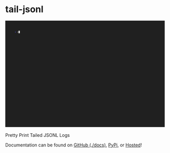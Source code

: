 # tail-jsonl

![.github/assets/demo.gif](https://raw.githubusercontent.com/KyleKing/tail-jsonl/main/.github/assets/demo.gif)

Pretty Print Tailed JSONL Logs

Documentation can be found on [GitHub (./docs)](./docs), [PyPi](https://pypi.org/project/tail_jsonl/), or [Hosted](https://tail-jsonl.kyleking.me/)!
